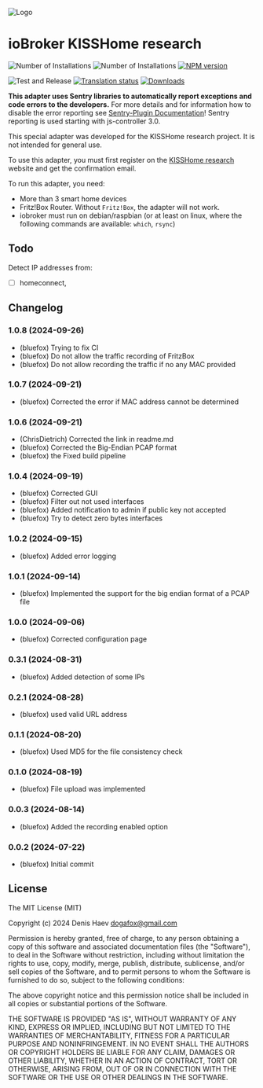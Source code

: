 ![Logo](admin/kisshome-research.png)

# ioBroker KISSHome research

![Number of Installations](http://iobroker.live/badges/kisshome-research-installed.svg)
![Number of Installations](http://iobroker.live/badges/kisshome-research-stable.svg)
[![NPM version](http://img.shields.io/npm/v/iobroker.kisshome-research.svg)](https://www.npmjs.com/package/iobroker.kisshome-research)

![Test and Release](https://github.com/ioBroker/ioBroker.kisshome-research/workflows/Test%20and%20Release/badge.svg)
[![Translation status](https://weblate.iobroker.net/widgets/adapters/-/kisshome-research/svg-badge.svg)](https://weblate.iobroker.net/engage/adapters/?utm_source=widget)
[![Downloads](https://img.shields.io/npm/dm/iobroker.kisshome-research.svg)](https://www.npmjs.com/package/iobroker.kisshome-research)

**This adapter uses Sentry libraries to automatically report exceptions and code errors to the developers.** For more details and for information how to disable the error reporting see [Sentry-Plugin Documentation](https://github.com/ioBroker/plugin-sentry#plugin-sentry)! Sentry reporting is used starting with js-controller 3.0.

This special adapter was developed for the KISSHome research project. It is not intended for general use.

To use this adapter, you must first register on the [KISSHome research](https://kisshome-research.if-is.net) website and get the confirmation email.

To run this adapter, you need:

-   More than 3 smart home devices
-   Fritz!Box Router. Without `Fritz!Box`, the adapter will not work.
-   iobroker must run on debian/raspbian (or at least on linux, where the following commands are available: `which`, `rsync`)

## Todo

Detect IP addresses from:
-   [ ] homeconnect,

<!--
	Placeholder for the next version (at the beginning of the line):
	### **WORK IN PROGRESS**
-->

## Changelog
### 1.0.8 (2024-09-26)
-   (bluefox) Trying to fix CI
-   (bluefox) Do not allow the traffic recording of FritzBox 
-   (bluefox) Do not allow recording the traffic if no any MAC provided

### 1.0.7 (2024-09-21)
-   (bluefox) Corrected the error if MAC address cannot be determined

### 1.0.6 (2024-09-21)
-   (ChrisDietrich) Corrected the link in readme.md
-   (bluefox) Corrected the Big-Endian PCAP format
-   (bluefox) the Fixed build pipeline

### 1.0.4 (2024-09-19)

-   (bluefox) Corrected GUI
-   (bluefox) Filter out not used interfaces
-   (bluefox) Added notification to admin if public key not accepted
-   (bluefox) Try to detect zero bytes interfaces

### 1.0.2 (2024-09-15)

-   (bluefox) Added error logging

### 1.0.1 (2024-09-14)

-   (bluefox) Implemented the support for the big endian format of a PCAP file

### 1.0.0 (2024-09-06)

-   (bluefox) Corrected configuration page

### 0.3.1 (2024-08-31)

-   (bluefox) Added detection of some IPs

### 0.2.1 (2024-08-28)

-   (bluefox) used valid URL address

### 0.1.1 (2024-08-20)

-   (bluefox) Used MD5 for the file consistency check

### 0.1.0 (2024-08-19)

-   (bluefox) File upload was implemented

### 0.0.3 (2024-08-14)

-   (bluefox) Added the recording enabled option

### 0.0.2 (2024-07-22)

-   (bluefox) Initial commit

## License

The MIT License (MIT)

Copyright (c) 2024 Denis Haev <dogafox@gmail.com>

Permission is hereby granted, free of charge, to any person obtaining a copy
of this software and associated documentation files (the "Software"), to deal
in the Software without restriction, including without limitation the rights
to use, copy, modify, merge, publish, distribute, sublicense, and/or sell
copies of the Software, and to permit persons to whom the Software is
furnished to do so, subject to the following conditions:

The above copyright notice and this permission notice shall be included in all
copies or substantial portions of the Software.

THE SOFTWARE IS PROVIDED "AS IS", WITHOUT WARRANTY OF ANY KIND, EXPRESS OR
IMPLIED, INCLUDING BUT NOT LIMITED TO THE WARRANTIES OF MERCHANTABILITY,
FITNESS FOR A PARTICULAR PURPOSE AND NONINFRINGEMENT. IN NO EVENT SHALL THE
AUTHORS OR COPYRIGHT HOLDERS BE LIABLE FOR ANY CLAIM, DAMAGES OR OTHER
LIABILITY, WHETHER IN AN ACTION OF CONTRACT, TORT OR OTHERWISE, ARISING FROM,
OUT OF OR IN CONNECTION WITH THE SOFTWARE OR THE USE OR OTHER DEALINGS IN THE
SOFTWARE.
